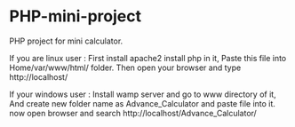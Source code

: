 # PHP-mini-project
PHP project for mini calculator.

If you are linux user : 
First install apache2 install php in it, Paste this file into Home/var/www/html/ folder. Then open your browser and type
http://localhost/

If your windows user : 
Install wamp server and go to www directory of it, And create new folder name as Advance_Calculator and paste file into it. 
now open browser and search http://localhost/Advance_Calculator/
